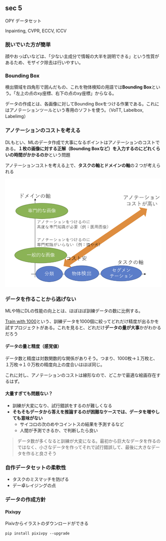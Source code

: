 ## sec 5
OPY データセット

Inpainting, CVPR, ECCV, ICCV

### 脱いでいた方が簡単
顔やおっぱいなどは、「少ない主成分で情報の大半を説明できる」という性質があるため、モザイク除去は行いやすい。

### Bounding Box
検出領域を四角形で囲んだもの、これを物体検知の用語では**Bounding Box**という。「左上の点のxy座標、右下の点のxy座標」からなる。

データの作成とは、各画像に対してBounding Boxをつける作業である。これにはアノテーションツールという専用のソフトを使う。（VoTT, Labelbox, Labelimg）

### アノテーションのコストを考える
DLもとい、MLのデータ作成で大事になるポイントはアノテーションのコストである。**１枚の画像に対する正解（Bounding Boxなど）を入力するのにどれくらいの時間がかかるのか**という問題

アノテーションコストを考える上で、**タスクの軸とドメインの軸**の２つが考えられる

![](./imgs/annotation_cost.png)

### データを作ることから逃げない
MLや特にDLの性能の向上とは、ほぼほぼ訓練データの数に比例する。

[Train with 1000](http://www.ok.sc.e.titech.ac.jp/~mtanaka/proj/train1000/)という、訓練データを1000個に絞ってどれだけ精度が出るかを試すプロジェクトがある。これを見ると、どれだけ**データの量が大事**かがわかるだろう

#### データの量と精度（感覚値）
データ数と精度は対数関数的な関係がありそう。つまり、1000枚→１万枚と、１万枚→１０万枚の精度向上の度合いはほぼ同じ。

これに対し、アノテーションのコストは線形なので、どこかで最適な絵画存在するはず。

#### 大量すぎても問題ない？
- 訓練が大変になり、試行錯誤をするのが難しくなる
- **そもそもデータから答えを推論するのが困難なケースでは、データを増やしても意味がない**
  - サイコロの次のめやコイントスの結果を予測するなど
  - 人間が予測できるか、で判断したら良い

> データ数が多くなると訓練が大変になる。最初から巨大なデータを作るのではなく、小さなデータを作ってそれで試行錯誤して、最後に大きなデータを作ると良さそう

### 自作データセットの柔軟性

- タスクのミスマッチを防げる
- デー卓レイジングの点

### データの作成方針

#### Pixivpy
Pixivからイラストのダウンロードができる

```
pip install pixivpy --upgrade
```


